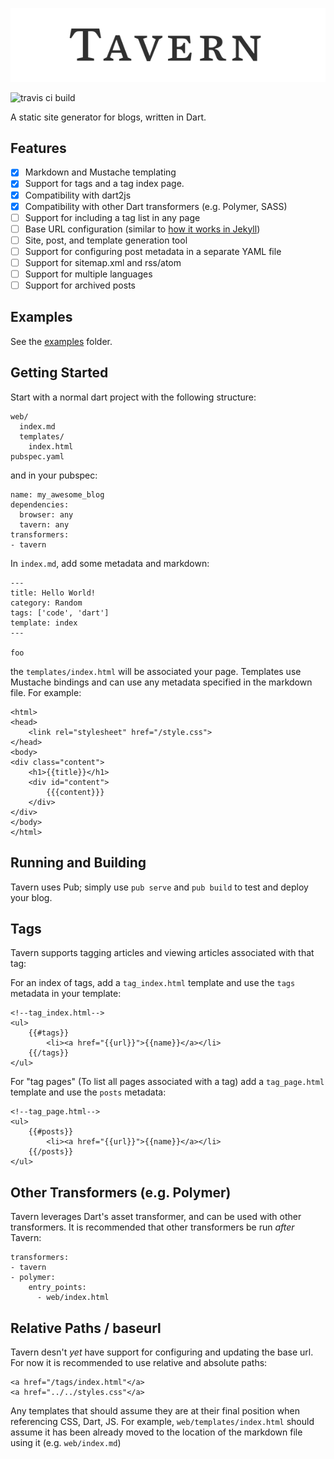 
<p align="center">
    <img src="logo.png"></img>
</p>

![travis ci build](https://travis-ci.org/johnpryan/tavern.svg)

A static site generator for blogs, written in Dart.

## Features

- [x] Markdown and Mustache templating
- [x] Support for tags and a tag index page.
- [x] Compatibility with dart2js
- [x] Compatibility with other Dart transformers (e.g. Polymer, SASS)
- [ ] Support for including a tag list in any page
- [ ] Base URL configuration (similar to [how it works in Jekyll][1])
- [ ] Site, post, and template generation tool
- [ ] Support for configuring post metadata in a separate YAML file
- [ ] Support for sitemap.xml and rss/atom
- [ ] Support for multiple languages
- [ ] Support for archived posts

## Examples

See the [examples](/example) folder.

## Getting Started

Start with a normal dart project with the following structure:
 
    web/
      index.md
      templates/
        index.html
    pubspec.yaml

and in your pubspec:

    name: my_awesome_blog
    dependencies:
      browser: any
      tavern: any
    transformers:
    - tavern

In `index.md`, add some metadata and markdown:

    ---
    title: Hello World!
    category: Random
    tags: ['code', 'dart']
    template: index
    ---

    foo

the `templates/index.html` will be associated your page.  Templates use Mustache
bindings and can use any metadata specified in the markdown file.  For example:

```
<html>
<head>
    <link rel="stylesheet" href="/style.css">
</head>
<body>
<div class="content">
    <h1>{{title}}</h1>
    <div id="content">
        {{{content}}}
    </div>
</div>
</body>
</html>
```

## Running and Building

Tavern uses Pub; simply use `pub serve` and `pub build` to test and deploy your
blog.

## Tags

Tavern supports tagging articles and viewing articles associated with that tag:

For an index of tags, add a `tag_index.html` template and use the `tags`
metadata in your template:

    <!--tag_index.html-->
    <ul>
        {{#tags}}
            <li><a href="{{url}}">{{name}}</a></li>
        {{/tags}}
    </ul>

For "tag pages" (To list all pages associated with a tag) add a `tag_page.html`
template and use the `posts` metadata:

    <!--tag_page.html-->
    <ul>
        {{#posts}}
            <li><a href="{{url}}">{{name}}</a></li>
        {{/posts}}
    </ul>


## Other Transformers (e.g. Polymer)

Tavern leverages Dart's asset transformer, and can be used with other transformers.
It is recommended that other transformers be run *after* Tavern:

```
transformers:
- tavern
- polymer:
    entry_points:
      - web/index.html
```

## Relative Paths / baseurl
Tavern desn't *yet* have support for configuring and updating the base url.  For
now it is recommended to use relative and absolute paths: 

```
<a href="/tags/index.html"</a>
<a href="../../styles.css"</a>
```

Any templates that should assume they are at their final position when
referencing CSS, Dart, JS. For example, `web/templates/index.html` should assume
it has been already moved to the location of the markdown file using it (e.g.
`web/index.md`)



[1]: https://byparker.com/blog/2014/clearing-up-confusion-around-baseurl/
